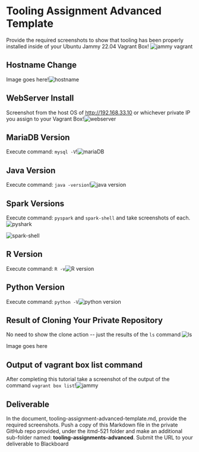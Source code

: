 # Tooling Assignment Advanced Template

Provide the required screenshots to show that tooling has been properly installed inside of your Ubuntu Jammy 22.04 Vagrant Box! ![jammy vagrant](1.png)

## Hostname Change

Image goes here!![hostname](<host name.png>)

## WebServer Install

Screenshot from the host OS of http://192.168.33.10  or whichever private IP you assign to your Vagrant Box!![webserver](web.png)

## MariaDB Version

Execute command: `mysql -V`!![mariaDB](mysql.png)

## Java Version

Execute command: `java -version`!![java version](java.png)

## Spark Versions

Execute command: `pyspark` and `spark-shell` and take screenshots of each.![pyshark](pyshark.png)

![spark-shell](<spark shell.jpg>)
## R Version
Execute command: `R -v`![R version](r.png)
## Python Version

Execute command: `python -V`![python version](python.png)

## Result of Cloning Your Private Repository

No need to show the clone action -- just the results of the `ls` command ![ls ](ls.png)

Image goes here

## Output of vagrant box list command

After completing this tutorial take a screenshot of the output of the command ```vagrant box list```!![jammy](jammy.png)

## Deliverable

In the document, tooling-assignment-advanced-template.md, provide the required screenshots. Push a copy of this Markdown file in the private GitHub repo provided, under the itmd-521 folder and make an additional sub-folder named: **tooling-assignments-advanced**.  Submit the URL to your deliverable to Blackboard

